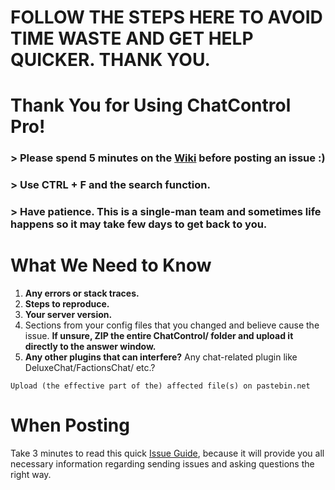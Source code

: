 # FOLLOW THE STEPS HERE TO AVOID TIME WASTE AND GET HELP QUICKER. THANK YOU.


# Thank You for Using ChatControl Pro!

### > Please spend 5 minutes on the [Wiki](https://github.com/kangarko/ChatControl/wiki) before posting an issue :)

### > Use CTRL + F and the search function.

### > Have patience. This is a single-man team and sometimes life happens so it may take few days to get back to you.

# What We Need to Know

1. **Any errors or stack traces.**
2. **Steps to reproduce.**
3. **Your server version.**
4. Sections from your config files that you changed and believe cause the issue. **If unsure, ZIP the entire ChatControl/ folder and upload it directly to the answer window.**
5. **Any other plugins that can interfere?** Any chat-related plugin like DeluxeChat/FactionsChat/ etc.?

````
Upload (the effective part of the) affected file(s) on pastebin.net
````

# When Posting
Take 3 minutes to read this quick [Issue Guide](https://github.com/kangarko/ChatControl/wiki/Getting-Help-the-Right-Way), because it will provide you all necessary information regarding sending issues and asking questions the right way.
